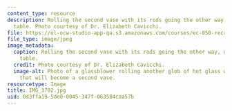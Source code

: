 ```yaml
---
content_type: resource
description: Rolling the second vase with its rods going the other way, on the metal
  table. Photo courtesy of Dr. Elizabeth Cavicchi.
file: https://ol-ocw-studio-app-qa.s3.amazonaws.com/courses/ec-050-recreate-experiments-from-history-inform-the-future-from-the-past-galileo-january-iap-2010/0d3ffa195de00045347f063584caa57b_IMG_3702.jpg
file_type: image/jpeg
image_metadata:
  caption: Rolling the second vase with its rods going the other way, on the metal
    table.
  credit: Photo courtesy of Dr. Elizabeth Cavicchi.
  image-alt: Photo of a glassblower rolling another glob of hot glass with white rods
    that will become a second vase.
resourcetype: Image
title: IMG_3702.jpg
uid: 0d3ffa19-5de0-0045-347f-063584caa57b
---
```

